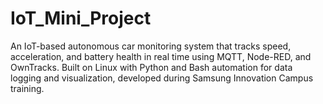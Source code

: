 # IoT_Mini_Project
An IoT-based autonomous car monitoring system that tracks speed, acceleration, and battery health in real time using MQTT, Node-RED, and OwnTracks. Built on Linux with Python and Bash automation for data logging and visualization, developed during Samsung Innovation Campus training.
